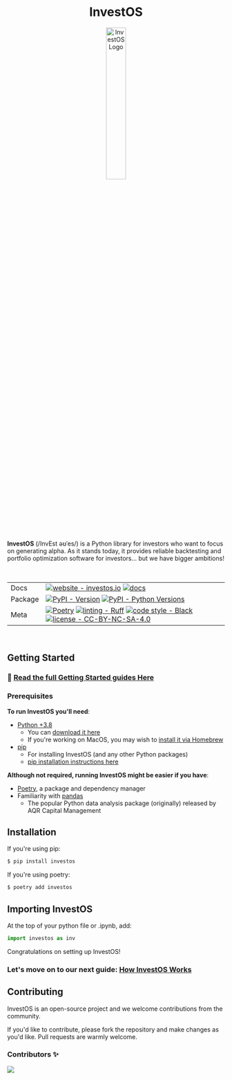<div align="center">
  <h1 align="center">InvestOS</h1>
</div>

<div align="center">
<p align="center"><a href="https://investos.io" target="_blank" rel="noopener noreferrer"><img src="https://investos.io/assets/logo-768e00e841af27909d66151904dcede546937cdab1b5d5fef4d0ac539b9861d4.png" alt="InvestOS Logo" width="30%"></a></p>
</div>


**InvestOS** (/InvEst əʊˈes/) is a Python library for investors who want to focus on generating alpha. As it stands today, it provides reliable backtesting and portfolio optimization software for investors... but we have bigger ambitions!

<br/>


| | |
| --- | --- |
| Docs | [![website - investos.io](https://img.shields.io/badge/website-investos.io-black)](https://investos.io/) [![docs](https://img.shields.io/readthedocs/investos)](https://investos.readthedocs.io/en/latest/) |
| Package | [![PyPI - Version](https://img.shields.io/pypi/v/investos.svg?logo=pypi&label=PyPI&logoColor=gold)](https://pypi.python.org/pypi/investos) [![PyPI - Python Versions](https://img.shields.io/pypi/pyversions/investos.svg?logo=python&label=Python&logoColor=gold)](https://pypi.org/project/investos/) |
| Meta | [![Poetry](https://img.shields.io/endpoint?url=https://python-poetry.org/badge/v0.json)](https://python-poetry.org/) [![linting - Ruff](https://img.shields.io/endpoint?url=https://raw.githubusercontent.com/charliermarsh/ruff/main/assets/badge/v2.json)](https://github.com/astral-sh/ruff) [![code style - Black](https://img.shields.io/badge/code%20style-black-000000.svg)](https://github.com/psf/black) [![license - CC-BY-NC-SA-4.0](https://img.shields.io/badge/license-CC--BY--NC--SA--4.0-blue)](https://spdx.org/licenses/CC-BY-NC-SA-4.0.html) |

<br/>

## Getting Started

### 🔗 [Read the full Getting Started guides Here](https://investos.io/guides/introduction/getting_started)

### Prerequisites
**To run InvestOS you'll need**:

-   [Python +3.8](https://www.python.org/doc/)
    -   You can  [download it here](https://www.python.org/downloads/)
    -   If you're working on MacOS, you may wish to  [install it via Homebrew](https://docs.python-guide.org/starting/install3/osx/)
-   [pip](https://packaging.python.org/en/latest/key_projects/#pip)
    -   For installing InvestOS (and any other Python packages)
    -   [pip installation instructions here](https://packaging.python.org/en/latest/tutorials/installing-packages/)

**Although not required, running InvestOS might be easier if you have**:

-   [Poetry](https://python-poetry.org/), a package and dependency manager
-   Familiarity with  [pandas](https://pandas.pydata.org/)
    -   The popular Python data analysis package (originally) released by AQR Capital Management

## Installation

If you're using pip:

```bash
$ pip install investos
```

If you're using poetry:

```bash
$ poetry add investos
```
## Importing InvestOS

At the top of your python file or .ipynb, add:

```python
import investos as inv
```

Congratulations on setting up InvestOS!

### Let's move on to our next guide: [How InvestOS Works](https://investos.io/guides/introduction/how_investos_works)

## Contributing

InvestOS is an open-source project and we welcome contributions from the community.

If you'd like to contribute, please fork the repository and make changes as you'd like. Pull requests are warmly welcome.

### Contributors ✨

<a href="https://github.com/forecastos/investos/contributors">
  <img src="https://contrib.rocks/image?repo=forecastos/investos" />
</a>